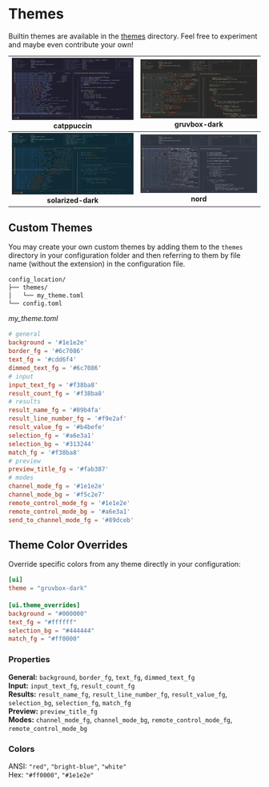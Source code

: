 # Themes

Builtin themes are available in the [themes](https://github.com/alexpasmantier/television/tree/main/themes) directory. Feel free to experiment and maybe even contribute your own!

|          ![catppuccin](../../assets/catppuccin.png "catppuccin") catppuccin           | ![gruvbox](../../assets/gruvbox.png "gruvbox") gruvbox-dark |
| :-----------------------------------------------------------------------------------: | :---------------------------------------------------------: |
| ![solarized-dark](../../assets/solarized-dark.png "gruvbox-light") **solarized-dark** |       ![nord](../../assets/nord.png "nord") **nord**        |

## Custom Themes

You may create your own custom themes by adding them to the `themes` directory in your configuration folder and then referring to them by file name (without the extension) in the configuration file.

```
config_location/
├── themes/
│   └── my_theme.toml
└── config.toml
```

_my_theme.toml_

```toml
# general
background = '#1e1e2e'
border_fg = '#6c7086'
text_fg = '#cdd6f4'
dimmed_text_fg = '#6c7086'
# input
input_text_fg = '#f38ba8'
result_count_fg = '#f38ba8'
# results
result_name_fg = '#89b4fa'
result_line_number_fg = '#f9e2af'
result_value_fg = '#b4befe'
selection_fg = '#a6e3a1'
selection_bg = '#313244'
match_fg = '#f38ba8'
# preview
preview_title_fg = '#fab387'
# modes
channel_mode_fg = '#1e1e2e'
channel_mode_bg = '#f5c2e7'
remote_control_mode_fg = '#1e1e2e'
remote_control_mode_bg = '#a6e3a1'
send_to_channel_mode_fg = '#89dceb'
```

## Theme Color Overrides

Override specific colors from any theme directly in your configuration:

```toml
[ui]
theme = "gruvbox-dark"

[ui.theme_overrides]
background = "#000000"
text_fg = "#ffffff"
selection_bg = "#444444"
match_fg = "#ff0000"
```

### Properties

**General:** `background`, `border_fg`, `text_fg`, `dimmed_text_fg`  
**Input:** `input_text_fg`, `result_count_fg`  
**Results:** `result_name_fg`, `result_line_number_fg`, `result_value_fg`, `selection_bg`, `selection_fg`, `match_fg`  
**Preview:** `preview_title_fg`  
**Modes:** `channel_mode_fg`, `channel_mode_bg`, `remote_control_mode_fg`, `remote_control_mode_bg`

### Colors

ANSI: `"red"`, `"bright-blue"`, `"white"`  
Hex: `"#ff0000"`, `"#1e1e2e"`
